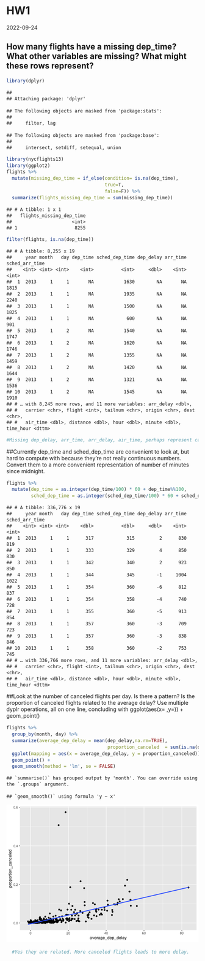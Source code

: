 HW1
================
2022-09-24

## How many flights have a missing dep_time? What other variables are missing? What might these rows represent?

``` r
library(dplyr)
```

    ## 
    ## Attaching package: 'dplyr'

    ## The following objects are masked from 'package:stats':
    ## 
    ##     filter, lag

    ## The following objects are masked from 'package:base':
    ## 
    ##     intersect, setdiff, setequal, union

``` r
library(nycflights13)
library(ggplot2)
flights %>%
  mutate(missing_dep_time = if_else(condition= is.na(dep_time),
                                    true=T,
                                    false=F)) %>%
  summarize(flights_missing_dep_time = sum(missing_dep_time))
```

    ## # A tibble: 1 x 1
    ##   flights_missing_dep_time
    ##                      <int>
    ## 1                     8255

``` r
filter(flights, is.na(dep_time))
```

    ## # A tibble: 8,255 x 19
    ##     year month   day dep_time sched_dep_time dep_delay arr_time sched_arr_time
    ##    <int> <int> <int>    <int>          <int>     <dbl>    <int>          <int>
    ##  1  2013     1     1       NA           1630        NA       NA           1815
    ##  2  2013     1     1       NA           1935        NA       NA           2240
    ##  3  2013     1     1       NA           1500        NA       NA           1825
    ##  4  2013     1     1       NA            600        NA       NA            901
    ##  5  2013     1     2       NA           1540        NA       NA           1747
    ##  6  2013     1     2       NA           1620        NA       NA           1746
    ##  7  2013     1     2       NA           1355        NA       NA           1459
    ##  8  2013     1     2       NA           1420        NA       NA           1644
    ##  9  2013     1     2       NA           1321        NA       NA           1536
    ## 10  2013     1     2       NA           1545        NA       NA           1910
    ## # … with 8,245 more rows, and 11 more variables: arr_delay <dbl>,
    ## #   carrier <chr>, flight <int>, tailnum <chr>, origin <chr>, dest <chr>,
    ## #   air_time <dbl>, distance <dbl>, hour <dbl>, minute <dbl>, time_hour <dttm>

``` r
#Missing dep_delay, arr_time, arr_delay, air_time, perhaps represent canceled flights.
```

\##Currently dep_time and sched_dep_time are convenient to look at, but
hard to compute with because they’re not really continuous numbers.
Convert them to a more convenient representation of number of minutes
since midnight.

``` r
flights %>%
  mutate(dep_time = as.integer(dep_time/100) * 60 + dep_time%%100,
         sched_dep_time = as.integer(sched_dep_time/100) * 60 + sched_dep_time%%100)
```

    ## # A tibble: 336,776 x 19
    ##     year month   day dep_time sched_dep_time dep_delay arr_time sched_arr_time
    ##    <int> <int> <int>    <dbl>          <dbl>     <dbl>    <int>          <int>
    ##  1  2013     1     1      317            315         2      830            819
    ##  2  2013     1     1      333            329         4      850            830
    ##  3  2013     1     1      342            340         2      923            850
    ##  4  2013     1     1      344            345        -1     1004           1022
    ##  5  2013     1     1      354            360        -6      812            837
    ##  6  2013     1     1      354            358        -4      740            728
    ##  7  2013     1     1      355            360        -5      913            854
    ##  8  2013     1     1      357            360        -3      709            723
    ##  9  2013     1     1      357            360        -3      838            846
    ## 10  2013     1     1      358            360        -2      753            745
    ## # … with 336,766 more rows, and 11 more variables: arr_delay <dbl>,
    ## #   carrier <chr>, flight <int>, tailnum <chr>, origin <chr>, dest <chr>,
    ## #   air_time <dbl>, distance <dbl>, hour <dbl>, minute <dbl>, time_hour <dttm>

\##Look at the number of canceled flights per day. Is there a pattern?
Is the proportion of canceled flights related to the average delay? Use
multiple dyplr operations, all on one line, concluding with
ggplot(aes(x= ,y=)) + geom_point()

``` r
flights %>%
  group_by(month, day) %>%
  summarize(average_dep_delay = mean(dep_delay,na.rm=TRUE),
                                     proportion_canceled  = sum(is.na(dep_time)/n())) %>%
  ggplot(mapping = aes(x = average_dep_delay, y = proportion_canceled)) +
  geom_point() +
  geom_smooth(method = 'lm', se = FALSE)
```

    ## `summarise()` has grouped output by 'month'. You can override using the `.groups` argument.

    ## `geom_smooth()` using formula 'y ~ x'

![](README_files/figure-gfm/unnamed-chunk-3-1.png)<!-- -->

``` r
  #Yes they are related. More canceled flights leads to more delay.
```
